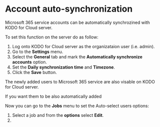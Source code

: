 # Account auto-synchronization

Microsoft 365 service accounts can be automatically synchrozined with KODO for Cloud server. 

To set this function on the server do as follow:

1. Log onto KODO for Cloud server as the organizataion user \(i.e. admin\).
2.  Go to the **Settings** menu.
3. Select the **General** tab and mark the **Automatically synchronize accounts** option.
4. Set the **Daily synchronization time** and **Timezone**.
5. Click the **Save** button.

The newly added users to Microsoft 365 service are also visable on KODO for Cloud server. 

If you want them to be also automatically added 

Now you can go to the **Jobs** menu to set the  Auto-select users options:

1. Select a job and from the **options** select **Edit**.
2. 


